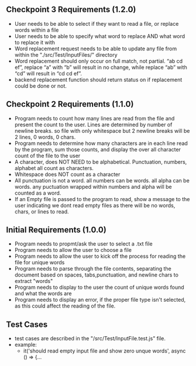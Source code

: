 
## Checkpoint 3 Requirements (1.2.0)
- User needs to be able to select if they want to read a file, or replace words within a file
- User needs to be able to specify what word to replace AND what word to replace it with
- Word replacement request needs to be able to update any file from within the "./src/Test/InputFiles/" directory
- Word replacement should only occur on full match, not partial. “ab cd ef”, replace “a” with “b” will result in no change, while replace “ab” with “cd” will result in “cd cd ef”. 
- backend replacement function should return status on if replacement could be done or not.

## Checkpoint 2 Requirements (1.1.0)

- Program needs to count how many lines are read from the file and present the count to the user. Lines are determined by number of newline breaks. so file with only whitespace but 2 newline breaks will be 2 lines, 0 words, 0 chars.
- Program needs to determine how many characters are in each line read by the program, sum those counts, and display the over all character count of the file to the user
- A character, does NOT NEED to be alphabetical. Punctuation, numbers, alphabet all count as characters. 
- Whitespace does NOT count as a character
- All punctuation is not a word. all numbers can be words. all alpha can be words. any puctuation wrapped within numbers and alpha will be counted as a word.
- If an Empty file is passed to the program to read, show a message to the user indicating we dont read empty files as there will be no words, chars, or lines to read.

## Initial Requirements (1.0.0)

- Program needs to propmt/ask the user to select a .txt file
- Program needs to allow the user to choose a file 
- Program needs to allow the user to kick off the process for reading the file for unique words
- Program needs to parse through the file contents, separating the document based on spaces, tabs,punctuation, and newline chars to extract "words"
- Program needs to display to the user the count of unique words found and what the words are
- Program needs to display an error, if the proper file type isn't selected, as this could affect the reading of the file. 




## Test Cases
- test cases are described in the "/src/Test/InputFile.test.js" file. 
- example:    
    -  it('should read empty input file and show zero unque words', async () => {...



